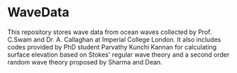 # WaveData
This repository stores wave data from ocean waves collected by Prof. C.Swam and Dr. A. Callaghan at Imperial College London. 
It also includes codes provided by PhD student Parvathy Kunchi Kannan for calculating surface elevation based on Stokes' regular wave theory 
and a second order random wave theory proposed by Sharma and Dean. 
